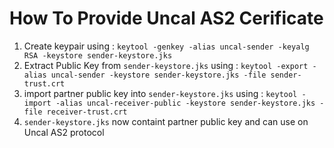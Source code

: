 # How To Provide Uncal AS2 Cerificate
1. Create keypair using : `keytool -genkey -alias uncal-sender -keyalg RSA -keystore sender-keystore.jks`
2. Extract Public Key from `sender-keystore.jks` using : `keytool -export -alias uncal-sender -keystore sender-keystore.jks -file sender-trust.crt`
3. import partner public key into `sender-keystore.jks` using : `keytool -import -alias uncal-receiver-public -keystore sender-keystore.jks -file receiver-trust.crt`
4. `sender-keystore.jks` now containt partner public key and can use on Uncal AS2 protocol
